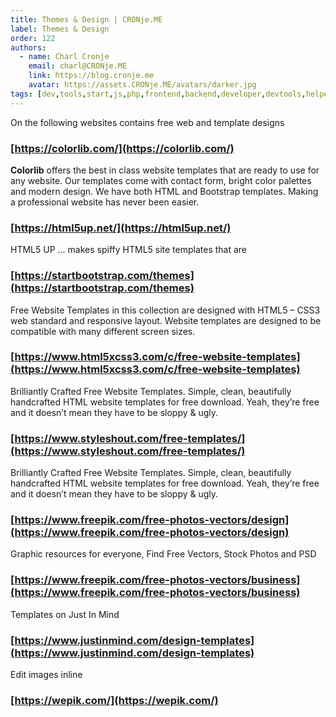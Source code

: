 ```yaml
---
title: Themes & Design | CRONje.ME
label: Themes & Design
order: 122
authors:
  - name: Charl Cronje
    email: charl@CRONje.ME
    link: https://blog.cronje.me
    avatar: https://assets.CRONje.ME/avatars/darker.jpg
tags: [dev,tools,start,js,php,frontend,backend,developer,devtools,helpers,log]
---
```


On the following websites contains free web and template designs

### [https://colorlib.com/](https://colorlib.com/)

**Colorlib** offers the best in class website templates that are ready to use for any website. Our templates come with contact form, bright color palettes and modern design. We have both HTML and Bootstrap templates. Making a professional website has never been easier.

### [https://html5up.net/](https://html5up.net/)

HTML5 UP ... makes spiffy HTML5 site templates that are

### [https://startbootstrap.com/themes](https://startbootstrap.com/themes)

Free Website Templates in this collection are designed with HTML5 – CSS3 web standard and responsive layout. Website templates are designed to be compatible with many different screen sizes.

### [https://www.html5xcss3.com/c/free-website-templates](https://www.html5xcss3.com/c/free-website-templates)

Brilliantly Crafted Free Website Templates. Simple, clean, beautifully handcrafted HTML website templates for free download. Yeah, they’re free and it doesn’t mean they have to be sloppy & ugly.

### [https://www.styleshout.com/free-templates/](https://www.styleshout.com/free-templates/)

Brilliantly Crafted Free Website Templates. Simple, clean, beautifully handcrafted HTML website templates for free download. Yeah, they’re free and it doesn’t mean they have to be sloppy & ugly.

### [https://www.freepik.com/free-photos-vectors/design](https://www.freepik.com/free-photos-vectors/design)

Graphic resources for everyone, Find Free Vectors, Stock Photos and PSD

### [https://www.freepik.com/free-photos-vectors/business](https://www.freepik.com/free-photos-vectors/business)

Templates on Just In Mind

### [https://www.justinmind.com/design-templates](https://www.justinmind.com/design-templates)

Edit images inline

### [https://wepik.com/](https://wepik.com/)





